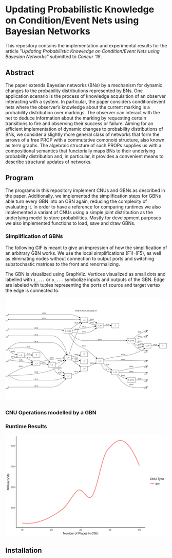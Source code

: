# Updating Probabilistic Knowledge on Condition/Event Nets using Bayesian Networks

This repository contains the implementation and experimental results for the article *"Updating Probabilistic Knowledge on Condition/Event Nets using Bayesian Networks"* submitted to *Concur '18*. 

## Abstract 
The paper extends Bayesian networks (BNs) by a mechanism for dynamic changes to the probability distributions represented by BNs. One application scenario is the process of knowledge acquisition of an observer interacting with a system. In particular, the paper considers condition/event nets where the observer’s knowledge about the current marking is a probability distribution over markings. The observer can interact with the net to deduce information about the marking by requesting certain transitions to fire and observing their success or failure. Aiming for an efficient implementation of dynamic changes to probability distributions of BNs, we consider a slightly more general class of networks that form the arrows of a free PROP with a commutative comonoid structure, also known as term graphs. The algebraic structure of such PROPs supplies us with a compositional semantics that functorially maps BNs to their underlying probability distribution and, in particular, it provides a convenient means to describe structural updates of networks.

## Program
The programs in this repository implement CNUs and GBNs as described in the paper. Additionally, we implemented the simplification steps for GBNs able turn every GBN into an OBN again, reducing the complexity of evaluating it. In order to have a reference for comparing runtimes we also implemented a variant of CNUs using a simple joint distribution as the underlying model to store probabilities.
Mostly for development purposes we also implemented functions to load, save and draw GBNs.

### Simplification of GBNs
The following GIF is meant to give an impression of how the simplification of an arbitrary GBN works. We use the local simplifications (F1)-(F5), as well as eliminating nodes without connection to output ports and switching substochastic matrices to the front and renormalizing.

The GBN is visualized using GraphViz.
Vertices visualized as small dots and labelled with `i_...` or `o_...` symbolize inputs and outputs of the GBN. Edge are labeled with tuples representing the ports of source and target vertex the edge is connected to.

![Simplification GIF](images/simplification.gif)

### CNU Operations modelled by a GBN

### Runtime Results

![Comparison CNU with Joint Distribution or GBN](images/joint_dist_gbn_comparison.png)

## Installation
